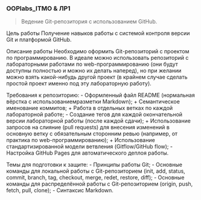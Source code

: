 ### OOPlabs_ITMO & ЛР1 ###

> Ведение Git-репозитория с использованием GitHub.

Цель работы
Получение навыков работы с системой контроля версии Git и платформой GitHub.

Описание работы
Необходимо оформить Git-репозиторий с проектом по программированию. 
В идеале можно использовать репозиторий с лабораторными работами по web-программированию 
(они будут доступны полностью и можно их делать наперед), но при желании можно взять 
какой-нибудь другой проект (в крайнем случае сделать простой проект именно под эту 
лабораторную работу).

Требования к репозиторию:
	- Оформленный файл README (нормальная вёрстка с использованиемразметки Markdown);
	+ Семантическое именование коммитов;
	+ Работа в отдельных ветках по каждой лабораторной работе;
	- Создание тегов для каждой окончательной версии лабораторной работы 
(после каждой сдачи);
	+ Использование запросов на слияние (pull requests) для внесения изменений в 
основную ветку с обязательным сторонним ревью (например, от практика по 
web-программированию);
	+ Использование стандартизированной модели ветвления (Gitflow/GitHub flow);
	- Настройка GitHub Pages для автоматического деплоя работы.

Темы для подготовки к защите:
	- Принципы работы Git;
	- Основные команды для локальной работы с Git-репозиторием 
(init, add, status, commit, branch, tag, checkout, merge, redet, restore, diff);
	- Основные команды для распределённой работы с Git-репозиторием
(origin, push, fetch, pull, clone);
	- Синтаксис Markdown.

